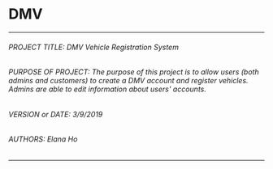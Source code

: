 # DMV
---
###### PROJECT TITLE: DMV Vehicle Registration System <br />
###### PURPOSE OF PROJECT: The purpose of this project is to allow users (both admins and customers) to create a DMV account and register vehicles. Admins are able to edit information about users' accounts.<br />
###### VERSION or DATE: 3/9/2019 <br />
###### AUTHORS: Elana Ho <br />
---
